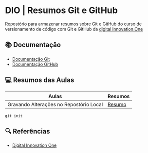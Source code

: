 
# DIO | Resumos Git e GitHub

Repostório para armazenar resumos sobre Git e GitHub do curso de versionamento de código com Git e GitHub da [digital Innovation One](https://www.dio.me/)

## 📚 Documentação
- [Documentação Git](https://git-scm.com/doc)
- [Documentação GitHub](https//:docs.github.com/)

## 💻 Resumos das Aulas
| Aulas | Resumos |
|-------|---------|
| Gravando Alterações no Repostório Local | [Resumo]()


```
git init
```

## 🔍 Referências
- [Digital Innovation One](https://www.dio.me/)

